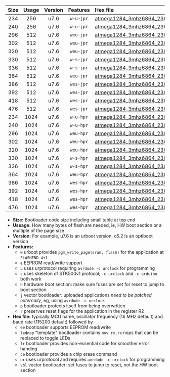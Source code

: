 |Size|Usage|Version|Features|Hex file|
|:-:|:-:|:-:|:-:|:--|
|234|256|u7.6|`w-u-jpr`|[atmega1284_3mhz6864_230400bps_ur_vbl.hex](https://raw.githubusercontent.com/stefanrueger/urboot/main/atmega1284_3mhz6864_230400bps_ur_vbl.hex)|
|240|256|u7.6|`w-u-jpr`|[atmega1284_3mhz6864_230400bps_lednop_ur_vbl.hex](https://raw.githubusercontent.com/stefanrueger/urboot/main/atmega1284_3mhz6864_230400bps_lednop_ur_vbl.hex)|
|296|512|u7.6|`weu-jpr`|[atmega1284_3mhz6864_230400bps_ee_ur_vbl.hex](https://raw.githubusercontent.com/stefanrueger/urboot/main/atmega1284_3mhz6864_230400bps_ee_ur_vbl.hex)|
|302|512|u7.6|`weu-jpr`|[atmega1284_3mhz6864_230400bps_ee_lednop_ur_vbl.hex](https://raw.githubusercontent.com/stefanrueger/urboot/main/atmega1284_3mhz6864_230400bps_ee_lednop_ur_vbl.hex)|
|320|512|u7.6|`weu-jpr`|[atmega1284_3mhz6864_230400bps_ee_lednop_fr_ur_vbl.hex](https://raw.githubusercontent.com/stefanrueger/urboot/main/atmega1284_3mhz6864_230400bps_ee_lednop_fr_ur_vbl.hex)|
|330|512|u7.6|`w-s-jpr`|[atmega1284_3mhz6864_230400bps_vbl.hex](https://raw.githubusercontent.com/stefanrueger/urboot/main/atmega1284_3mhz6864_230400bps_vbl.hex)|
|336|512|u7.6|`w-s-jpr`|[atmega1284_3mhz6864_230400bps_lednop_vbl.hex](https://raw.githubusercontent.com/stefanrueger/urboot/main/atmega1284_3mhz6864_230400bps_lednop_vbl.hex)|
|364|512|u7.6|`weu-jpr`|[atmega1284_3mhz6864_230400bps_ee_lednop_fr_ce_ur_vbl.hex](https://raw.githubusercontent.com/stefanrueger/urboot/main/atmega1284_3mhz6864_230400bps_ee_lednop_fr_ce_ur_vbl.hex)|
|386|512|u7.6|`wes-jpr`|[atmega1284_3mhz6864_230400bps_ee_vbl.hex](https://raw.githubusercontent.com/stefanrueger/urboot/main/atmega1284_3mhz6864_230400bps_ee_vbl.hex)|
|392|512|u7.6|`wes-jpr`|[atmega1284_3mhz6864_230400bps_ee_lednop_vbl.hex](https://raw.githubusercontent.com/stefanrueger/urboot/main/atmega1284_3mhz6864_230400bps_ee_lednop_vbl.hex)|
|418|512|u7.6|`wes-jpr`|[atmega1284_3mhz6864_230400bps_ee_lednop_fr_vbl.hex](https://raw.githubusercontent.com/stefanrueger/urboot/main/atmega1284_3mhz6864_230400bps_ee_lednop_fr_vbl.hex)|
|476|512|u7.6|`wes-jpr`|[atmega1284_3mhz6864_230400bps_ee_lednop_fr_ce_vbl.hex](https://raw.githubusercontent.com/stefanrueger/urboot/main/atmega1284_3mhz6864_230400bps_ee_lednop_fr_ce_vbl.hex)|
|234|1024|u7.6|`w-u-hpr`|[atmega1284_3mhz6864_230400bps_ur.hex](https://raw.githubusercontent.com/stefanrueger/urboot/main/atmega1284_3mhz6864_230400bps_ur.hex)|
|240|1024|u7.6|`w-u-hpr`|[atmega1284_3mhz6864_230400bps_lednop_ur.hex](https://raw.githubusercontent.com/stefanrueger/urboot/main/atmega1284_3mhz6864_230400bps_lednop_ur.hex)|
|296|1024|u7.6|`weu-hpr`|[atmega1284_3mhz6864_230400bps_ee_ur.hex](https://raw.githubusercontent.com/stefanrueger/urboot/main/atmega1284_3mhz6864_230400bps_ee_ur.hex)|
|302|1024|u7.6|`weu-hpr`|[atmega1284_3mhz6864_230400bps_ee_lednop_ur.hex](https://raw.githubusercontent.com/stefanrueger/urboot/main/atmega1284_3mhz6864_230400bps_ee_lednop_ur.hex)|
|320|1024|u7.6|`weu-hpr`|[atmega1284_3mhz6864_230400bps_ee_lednop_fr_ur.hex](https://raw.githubusercontent.com/stefanrueger/urboot/main/atmega1284_3mhz6864_230400bps_ee_lednop_fr_ur.hex)|
|330|1024|u7.6|`w-s-hpr`|[atmega1284_3mhz6864_230400bps.hex](https://raw.githubusercontent.com/stefanrueger/urboot/main/atmega1284_3mhz6864_230400bps.hex)|
|336|1024|u7.6|`w-s-hpr`|[atmega1284_3mhz6864_230400bps_lednop.hex](https://raw.githubusercontent.com/stefanrueger/urboot/main/atmega1284_3mhz6864_230400bps_lednop.hex)|
|364|1024|u7.6|`weu-hpr`|[atmega1284_3mhz6864_230400bps_ee_lednop_fr_ce_ur.hex](https://raw.githubusercontent.com/stefanrueger/urboot/main/atmega1284_3mhz6864_230400bps_ee_lednop_fr_ce_ur.hex)|
|386|1024|u7.6|`wes-hpr`|[atmega1284_3mhz6864_230400bps_ee.hex](https://raw.githubusercontent.com/stefanrueger/urboot/main/atmega1284_3mhz6864_230400bps_ee.hex)|
|392|1024|u7.6|`wes-hpr`|[atmega1284_3mhz6864_230400bps_ee_lednop.hex](https://raw.githubusercontent.com/stefanrueger/urboot/main/atmega1284_3mhz6864_230400bps_ee_lednop.hex)|
|418|1024|u7.6|`wes-hpr`|[atmega1284_3mhz6864_230400bps_ee_lednop_fr.hex](https://raw.githubusercontent.com/stefanrueger/urboot/main/atmega1284_3mhz6864_230400bps_ee_lednop_fr.hex)|
|476|1024|u7.6|`wes-hpr`|[atmega1284_3mhz6864_230400bps_ee_lednop_fr_ce.hex](https://raw.githubusercontent.com/stefanrueger/urboot/main/atmega1284_3mhz6864_230400bps_ee_lednop_fr_ce.hex)|

- **Size:** Bootloader code size including small table at top end
- **Useage:** How many bytes of flash are needed, ie, HW boot section or a multiple of the page size
- **Version:** For example, u7.6 is an urboot version, o5.2 is an optiboot version
- **Features:**
  + `w` urboot provides `pgm_write_page(sram, flash)` for the application at `FLASHEND-4+1`
  + `e` EEPROM read/write support
  + `u` uses urprotocol requiring `avrdude -c urclock` for programming
  + `s` uses skeleton of STK500v1 protocol; `-c urclock` and `-c arduino` both work
  + `h` hardware boot section: make sure fuses are set for reset to jump to boot section
  + `j` vector bootloader: uploaded applications *need to be patched externally*, eg, using `avrdude -c urclock`
  + `p` bootloader protects itself from being overwritten
  + `r` preserves reset flags for the application in the register R2
- **Hex file:** typically MCU name, oscillator frequency (16 MHz default) and baud rate (115200 default) followed by
  + `ee` bootloader supports EEPROM read/write
  + `lednop` "template" bootloader contains `mov rx,rx` nops that can be replaced to toggle LEDs
  + `fr` bootloader provides non-essential code for smoother error handing
  + `ce` bootloader provides a chip erase command
  + `ur` uses urprotocol and requires `avrdude -c urclock` for programming
  + `vbl` vector bootloader: set fuses to jump to reset, not the HW boot section
